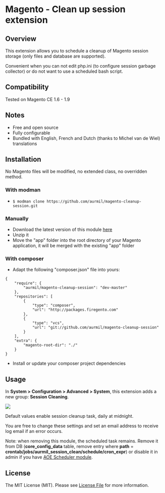 # Magento - Clean up session extension

## Overview

This extension allows you to schedule a cleanup of Magento session storage (only files and database are supported).

Convenient when you can not edit php.ini (to configure session garbage collector) or do not want to use a scheduled bash script.

## Compatibility

Tested on Magento CE 1.6 - 1.9

## Notes

* Free and open source
* Fully configurable
* Bundled with English, French and Dutch (thanks to Michel van de Wiel) translations

## Installation

No Magento files will be modified, no extended class, no overridden method.

### With modman

* ```$ modman clone https://github.com/aurmil/magento-cleanup-session.git```

### Manually

* Download the latest version of this module [here](https://github.com/aurmil/magento-cleanup-session/archive/master.zip)
* Unzip it
* Move the "app" folder into the root directory of your Magento application, it will be merged with the existing "app" folder

### With composer

* Adapt the following "composer.json" file into yours:

```
{
    "require": {
        "aurmil/magento-cleanup-session": "dev-master"
    },
    "repositories": [
        {
            "type": "composer",
            "url": "http://packages.firegento.com"
        },
        {
            "type": "vcs",
            "url": "git://github.com/aurmil/magento-cleanup-session"
        }
    ],
    "extra": {
        "magento-root-dir": "./"
    }
}
```

* Install or update your composer project dependencies

## Usage

In __System > Configuration > Advanced > System__, this extension adds a new group: __Session Cleaning__.

![](http://4.bp.blogspot.com/-O7uSYP1x43Q/VH811dxaMSI/AAAAAAAAR88/43metOSczQc/s1600/session-cleanup.png)

Default values enable session cleanup task, daily at midnight.

You are free to change these settings and set an email address to receive log email if an error occurs.

Note: when removing this module, the scheduled task remains. Remove it from DB (__core_config_data__ table, remove entry where __path__ = __crontab/jobs/aurmil_session_clean/schedule/cron_expr__) or disable it in admin if you have [AOE Scheduler module](https://github.com/AOEpeople/Aoe_Scheduler).

## License

The MIT License (MIT). Please see [License File](https://github.com/aurmil/magento-cleanup-session/blob/master/LICENSE.md) for more information.
